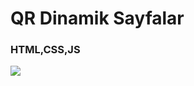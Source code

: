 <h1>QR Dinamik Sayfalar</h1>

<h3>HTML,CSS,JS</h3>

<img src="./images/Zight Recording 2024-05-09 at 06.40.16 PM.gif">